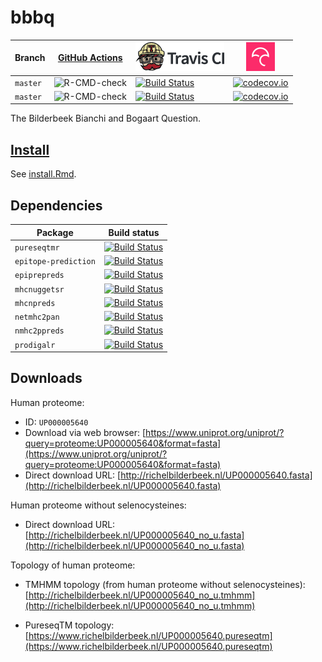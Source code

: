 # bbbq

Branch   |[GitHub Actions](https://github.com/richelbilderbeek/bbbq/actions)                                     |[![Travis CI logo](pics/TravisCI.png)](https://travis-ci.org)                                                                  | [![Codecov logo](pics/Codecov.png)](https://www.codecov.io)
---------|-------------------------------------------------------------------------------------------------------|-------------------------------------------------------------------------------------------------------------------------------|---------------------------------------------------------------------------------------------------------------------------------------------
`master` |![R-CMD-check](https://github.com/richelbilderbeek/bbbq/workflows/R-CMD-check/badge.svg?branch=master) |[![Build Status](https://travis-ci.org/richelbilderbeek/bbbq.svg?branch=master)](https://travis-ci.org/richelbilderbeek/bbbq)  | [![codecov.io](https://codecov.io/github/richelbilderbeek/bbbq/coverage.svg?branch=master)](https://codecov.io/github/richelbilderbeek/bbbq?branch=master)
`master` |![R-CMD-check](https://github.com/richelbilderbeek/bbbq/workflows/R-CMD-check/badge.svg?branch=master) |[![Build Status](https://travis-ci.org/richelbilderbeek/bbbq.svg?branch=develop)](https://travis-ci.org/richelbilderbeek/bbbq) | [![codecov.io](https://codecov.io/github/richelbilderbeek/bbbq/coverage.svg?branch=develop)](https://codecov.io/github/richelbilderbeek/bbbq?branch=develop)

The Bilderbeek Bianchi and Bogaart Question.

## [Install](install.Rmd)

See [install.Rmd](install.Rmd).

## Dependencies

Package             |Build status
--------------------|---------------------------------------------------------------------------------------------------------------------------------------------------------------
`pureseqtmr`        |[![Build Status](https://travis-ci.org/richelbilderbeek/pureseqtmr.svg?branch=master)](https://travis-ci.org/richelbilderbeek/pureseqtmr)
`epitope-prediction`|[![Build Status](https://travis-ci.org/jtextor/epitope-prediction.svg?branch=master)](https://travis-ci.org/jtextor/epitope-prediction)
`epiprepreds`       |[![Build Status](https://travis-ci.org/richelbilderbeek/epiprepreds.svg?branch=master)](https://travis-ci.org/richelbilderbeek/epiprepreds)
`mhcnuggetsr`       |[![Build Status](https://travis-ci.org/richelbilderbeek/mhcnuggetsr.svg?branch=master)](https://travis-ci.org/richelbilderbeek/mhcnuggetsr)
`mhcnpreds`         |[![Build Status](https://travis-ci.org/richelbilderbeek/mhcnpreds.svg?branch=master)](https://travis-ci.org/richelbilderbeek/mhcnpreds)
`netmhc2pan`        |[![Build Status](https://travis-ci.org/richelbilderbeek/netmhc2pan.svg?branch=master)](https://travis-ci.org/richelbilderbeek/netmhc2pan)
`nmhc2ppreds`       |[![Build Status](https://travis-ci.org/richelbilderbeek/nmhc2ppreds.svg?branch=master)](https://travis-ci.org/richelbilderbeek/nmhc2ppreds)
`prodigalr`         |[![Build Status](https://travis-ci.org/richelbilderbeek/prodigalr.svg?branch=master)](https://travis-ci.org/richelbilderbeek/prodigalr)

## Downloads

Human proteome: 
 * ID: `UP000005640`
 * Download via web browser: [https://www.uniprot.org/uniprot/?query=proteome:UP000005640&format=fasta](https://www.uniprot.org/uniprot/?query=proteome:UP000005640&format=fasta)
 * Direct download URL: [http://richelbilderbeek.nl/UP000005640.fasta](http://richelbilderbeek.nl/UP000005640.fasta)

Human proteome without selenocysteines: 
 * Direct download URL: [http://richelbilderbeek.nl/UP000005640_no_u.fasta](http://richelbilderbeek.nl/UP000005640_no_u.fasta)

Topology of human proteome: 

 * TMHMM topology (from human proteome without selenocysteines): [http://richelbilderbeek.nl/UP000005640_no_u.tmhmm](http://richelbilderbeek.nl/UP000005640_no_u.tmhmm)

 * PureseqTM topology: [https://www.richelbilderbeek.nl/UP000005640.pureseqtm](https://www.richelbilderbeek.nl/UP000005640.pureseqtm)





